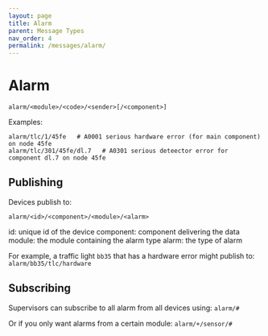 ```yaml
---
layout: page
title: Alarm
parent: Message Types
nav_order: 4
permalink: /messages/alarm/
---
```


# Alarm
```
alarm/<module>/<code>/<sender>[/<component>]
````

Examples:
```
alarm/tlc/1/45fe   # A0001 serious hardware error (for main component) on node 45fe
alarm/tlc/301/45fe/dl.7   # A0301 serious deteector error for component dl.7 on node 45fe
```

## Publishing
Devices publish to:

`alarm/<id>/<component>/<module>/<alarm>`

id: unique id of the device
component: component delivering the data
module: the module containing the alarm type
alarm: the type of alarm

For example, a traffic light `bb35` that has a hardware error might publish to:
`alarm/bb35/tlc/hardware`


## Subscribing
Supervisors can subscribe to all alarm from all devices using:
`alarm/#`

Or if you only want alarms from a certain module:
`alarm/+/sensor/#`

